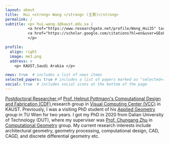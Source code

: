 ```yaml
---
layout: about
title:  Hui <strong> Wang </strong> (王慧)</strong>
permalink: /
subtitle: <p> hui.wang.1@kaust.edu.sa |
          <a href="https://www.researchgate.net/profile/Wang_Hui35" target="_blank" title="Research Gate"><i class="ai ai-researchgate"></i> Research Gate</a> |  
          <a href="https://scholar.google.com/citations?hl=en&user=GEo8ylMAAAAJ&view_op=list_works&sortby=pubdate" target="_blank" title="Google Scholar"><i class="ai ai-google-scholar"></i> Google Scholar</a>
          </p>

profile:
  align: right
  image: me3.png
  address: >
    <p> KAUST,Saudi Arabia </p>

news: true  # includes a list of news items
selected_papers: true # includes a list of papers marked as "selected={true}"
social: true  # includes social icons at the bottom of the page
---
```


<a href="https://cemse.kaust.edu.sa/vcc/people/person/hui-wang" target="\_blank"> Postdoctoral Researcher </a> 
of <a href="https://www.geometrie.tuwien.ac.at/geom/ig/pottmann/index.php" target="\_blank"> Prof. Helmut Pottmann's </a> 
<a href="https://cemse.kaust.edu.sa/cdf" target="\_blank"> Computational Design and Fabrication (CDF) </a> 
research group in
<a href="https://cemse.kaust.edu.sa/vcc" target="\_blank">Visual Computing Center (VCC)</a>
in KAUST.
Previously, I was a visiting PhD student of his
<a href="https://www.geometrie.tuwien.ac.at/geom/ig/pottmann/index.php" target="\_blank">Applied Geometry </a> group 
in TU Wien for two years.
I got my PhD in 2020 from Dalian University of Technology (DUT), where my superviser was
<a href="http://faculty.dlut.edu.cn/zhu/zh_CN/index.htm" target="\_blank">Prof. Chungang Zhu</a>
in
<a href="https://math.dlut.edu.cn/English/About_us/Institutes.htm" target="\_blank"> Computational Geometry</a>  group.
My current research interests include architectural geometry, geometry processing, computational design, CAD, CAGD, and discrete differential geometry etc.
<!-- Please check my
<a href="https://www.huiwang.me/assets/pdf/hwang-cv.pdf" target="\_blank"><b>CV</b></a> here. -->

<script type="text/javascript" src="//rf.revolvermaps.com/0/0/7.js?i=529yslcglge&amp;m=0&amp;c=0006ff&amp;cr1=baff00&amp;sx=0" async="async"></script>